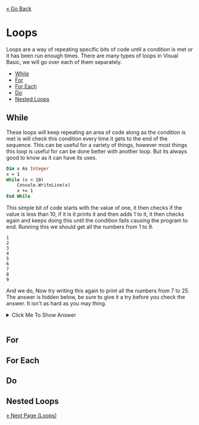 [« Go Back](..\select-statements "Go Back")
<br/>

# Loops <!-- omit in toc -->

Loops are a way of repeating specific bits of code until a condition is met or it has been run enough times. There are many types of loops in Visual Basic, we will go over each of them separately.

- [While](#while)
- [For](#for)
- [For Each](#for-each)
- [Do](#do)
- [Nested Loops](#nested-loops)

## While

These loops will keep repeating an area of code along as the condition is met is will check this condition every time it gets to the end of the sequence. This can be useful for a variety of things, however most things this loop is useful for can be done better with another loop. But its always good to know as it can have its uses.

```vb
Dim x As Integer
x = 1
While (x < 10)
    Console.WriteLine(x)
    x += 1
End While
```

This simple bit of code starts with the value of one, it then checks if the value is less than 10, if it is it prints it and then adds 1 to it, it then checks again and keeps doing this until the condition fails causing the program to end. Running this we should get all the numbers from 1 to 9.

```
1
2
3
4
5
6
7
8
9
```

And we do,
Now try writing this again to print all the numbers from 7 to 25. The answer is hidden below, be sure to give it a try before you check the answer. It isn't as hard as you may thing.

<details>
<summary>Click Me To Show Answer</summary>
    <br/>
    Here is the working code. There are others that would work but this for sure does.
    <br/>
    ```vb
    public class Order
    Dim x As Integer
    x = 7
    While (x < 26)
        Console.WriteLine(x)
        x += 1
    End While
    ```
    <br/>
</details>  
<br/>

## For

## For Each

## Do

## Nested Loops

[» Next Page (Loops)](..\loops "Next Page")



